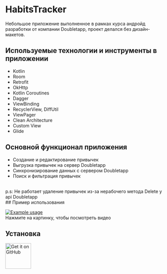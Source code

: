 # HabitsTracker
Небольшое приложение выполненное в рамках курса андройд разработки от компании Doubletapp, проект делался без дизайн-макетов.

## Используемые технологии и инструменты в приложении
- Kotlin
- Room
- Retrofit
- OkHttp
- Kotlin Coroutines
- Dagger
- ViewBinding
- RecyclerView, DiffUtil
- ViewPager
- Clean Architecture
- Custom View
- Glide

## Основной функционал приложения
- Создание и редактирование привычек
- Выгрузка привычек на сервер Doubletapp
- Синхронизирование данных с сервером Doubletapp
- Поиск и фильтрация привычек
<br>
p.s: Не работает удаление привычек из-за нерабочего метода Delete у api Doubletapp
<br>
## Пример использования

[![Example usage](https://w7.pngwing.com/pngs/24/227/png-transparent-youtube-logo-youtube-text-trademark-logo-thumbnail.png)](https://youtube.com/shorts/OHcaW4uegwg?feature=share "Example usage")
<br>
<a>Нажмите на картинку, чтобы посмотреть видео</a>

## Установка
[<img src="https://raw.githubusercontent.com/mateusz-bak/openreads/master/doc/github/get-it-on-github.png"
    alt="Get it on GitHub"
    height="80">](https://github.com/zhek1chan/HabitsTracker/releases/tag/v1.0.0)

